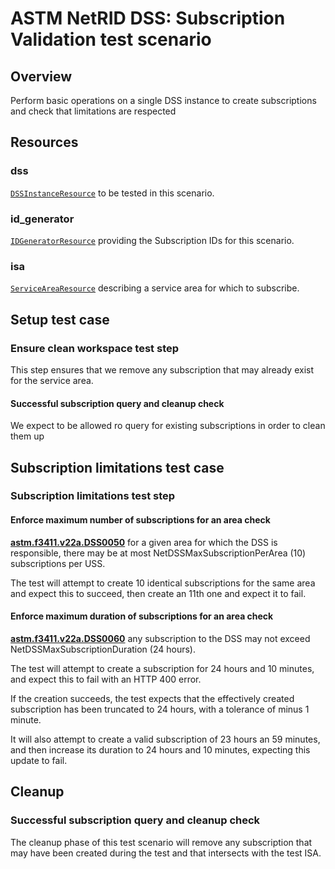# ASTM NetRID DSS: Subscription Validation test scenario

## Overview

Perform basic operations on a single DSS instance to create subscriptions and check that limitations are respected

## Resources

### dss

[`DSSInstanceResource`](../../../../../resources/astm/f3411/dss.py) to be tested in this scenario.

### id_generator

[`IDGeneratorResource`](../../../../../resources/interuss/id_generator.py) providing the Subscription IDs for this scenario.

### isa

[`ServiceAreaResource`](../../../../../resources/netrid/service_area.py) describing a service area for which to subscribe.

## Setup test case

### Ensure clean workspace test step

This step ensures that we remove any subscription that may already exist for the service area.

#### Successful subscription query and cleanup check

We expect to be allowed ro query for existing subscriptions in order to clean them up

## Subscription limitations test case

### Subscription limitations test step

#### Enforce maximum number of subscriptions for an area check

**[astm.f3411.v22a.DSS0050](../../../../../requirements/astm/f3411/v22a.md)** for a given area for which the DSS is responsible, there may be at most NetDSSMaxSubscriptionPerArea (10) subscriptions per USS.

The test will attempt to create 10 identical subscriptions for the same area and expect this to succeed, then create an 11th one and expect it to fail.

#### Enforce maximum duration of subscriptions for an area check

**[astm.f3411.v22a.DSS0060](../../../../../requirements/astm/f3411/v22a.md)** any subscription to the DSS may not exceed NetDSSMaxSubscriptionDuration (24 hours).

The test will attempt to create a subscription for 24 hours and 10 minutes, and expect this to fail with an HTTP 400 error.

If the creation succeeds, the test expects that the effectively created subscription has been truncated to 24 hours, with a tolerance of minus 1 minute.

It will also attempt to create a valid subscription of 23 hours an 59 minutes, and then increase its duration to 24 hours and 10 minutes,
expecting this update to fail.

## Cleanup

### Successful subscription query and cleanup check

The cleanup phase of this test scenario will remove any subscription that may have been created during the test and that intersects with the test ISA.

